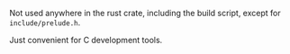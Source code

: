 Not used anywhere in the rust crate, including the build script, except for `include/prelude.h`.

Just convenient for C development tools.